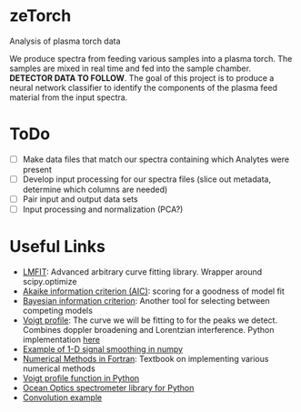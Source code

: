 # zeTorch
Analysis of plasma torch data

We produce spectra from feeding various samples into a plasma torch. The samples are mixed in real time and fed into the sample chamber. **DETECTOR DATA TO FOLLOW**. The goal of this project is to produce a neural network classifier to identify the components of the plasma feed material from the input spectra.

# ToDo
- [ ] Make data files that match our spectra containing which Analytes were present
- [ ] Develop input processing for our spectra files (slice out metadata, determine which columns are needed)
- [ ] Pair input and output data sets
- [ ] Input processing and normalization (PCA?)

# Useful Links
- [LMFIT](https://lmfit.github.io/lmfit-py/): Advanced arbitrary curve fitting library. Wrapper around scipy.optimize
- [Akaike information criterion (AIC)](https://en.wikipedia.org/wiki/Akaike_information_criterion): scoring for a goodness of model fit
- [Bayesian information criterion](https://en.wikipedia.org/wiki/Bayesian_information_criterion): Another tool for selecting between competing models
- [Voigt profile](https://en.wikipedia.org/wiki/Voigt_profile): The curve we will be fitting to for the peaks we detect. Combines doppler broadening and Lorentzian interference. Python implementation [here](https://scipython.com/book/chapter-8-scipy/examples/the-voigt-profile/)
- [Example of 1-D signal smoothing in numpy](http://scipy-cookbook.readthedocs.io/items/SignalSmooth.html)
- [Numerical Methods in Fortran](https://websites.pmc.ucsc.edu/~fnimmo/eart290c_17/NumericalRecipesinF77.pdf): Textbook on implementing various numerical methods
- [Voigt profile function in Python](https://scipython.com/book/chapter-8-scipy/examples/the-voigt-profile/)
- [Ocean Optics spectrometer library for Python](https://github.com/ap--/python-seabreeze)
- [Convolution example](https://stackoverflow.com/questions/40615034/understanding-scipy-deconvolve)

